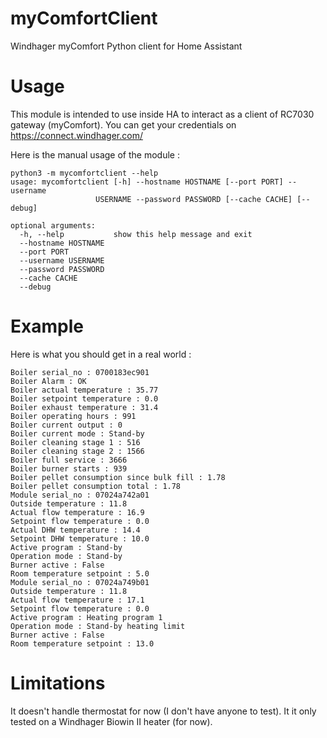# myComfortClient
Windhager myComfort Python client for Home Assistant

# Usage
This module is intended to use inside HA to interact as a client of RC7030 gateway (myComfort). You can get your credentials on 
https://connect.windhager.com/

Here is the manual usage of the module : 
    
    python3 -m mycomfortclient --help
    usage: mycomfortclient [-h] --hostname HOSTNAME [--port PORT] --username
                       USERNAME --password PASSWORD [--cache CACHE] [--debug]

    optional arguments:
      -h, --help           show this help message and exit
      --hostname HOSTNAME
      --port PORT
      --username USERNAME
      --password PASSWORD
      --cache CACHE
      --debug

# Example
Here is what you should get in a real world : 

    Boiler serial_no : 0700183ec901
    Boiler Alarm : OK
    Boiler actual temperature : 35.77
    Boiler setpoint temperature : 0.0
    Boiler exhaust temperature : 31.4
    Boiler operating hours : 991
    Boiler current output : 0
    Boiler current mode : Stand-by
    Boiler cleaning stage 1 : 516
    Boiler cleaning stage 2 : 1566
    Boiler full service : 3666
    Boiler burner starts : 939
    Boiler pellet consumption since bulk fill : 1.78
    Boiler pellet consumption total : 1.78
    Module serial_no : 07024a742a01
    Outside temperature : 11.8
    Actual flow temperature : 16.9
    Setpoint flow temperature : 0.0
    Actual DHW temperature : 14.4
    Setpoint DHW temperature : 10.0
    Active program : Stand-by
    Operation mode : Stand-by
    Burner active : False
    Room temperature setpoint : 5.0
    Module serial_no : 07024a749b01
    Outside temperature : 11.8
    Actual flow temperature : 17.1
    Setpoint flow temperature : 0.0
    Active program : Heating program 1
    Operation mode : Stand-by heating limit
    Burner active : False
    Room temperature setpoint : 13.0    

# Limitations
It doesn't handle thermostat for now (I don't have anyone to test). It it only tested on a Windhager Biowin II heater (for now).
